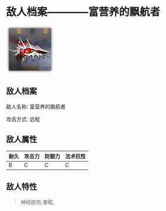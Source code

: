 # 敌人档案————富营养的飘航者

![富营养的飘航者](./eneIcons/富营养的飘航者.png)

## 敌人档案

敌人名称: 富营养的飘航者

攻击方式: 远程

## 敌人属性

| 耐久      | 攻击力  | 防御力 | 法术抗性 |
|---------|------|-----|------|
| B | C | C | C |

## 敌人特性
> 神经损伤,晕眩,

